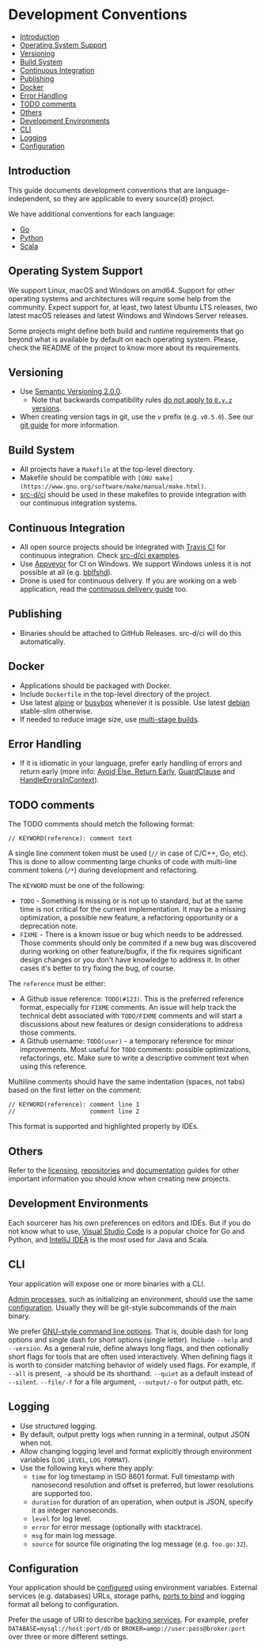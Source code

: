# Development Conventions

* [Introduction](#introduction)
* [Operating System Support](#operating-system-support)
* [Versioning](#versioning)
* [Build System](#build-system)
* [Continuous Integration](#continuous-integration)
* [Publishing](#publishing)
* [Docker](#docker)
* [Error Handling](#error-handling)
* [TODO comments](#todo-comments)
* [Others](#others)
* [Development Environments](#development-environments)
* [CLI](#cli)
* [Logging](#logging)
* [Configuration](#configuration)

## Introduction

This guide documents development conventions that are language-independent, so they are applicable to every source{d} project.

We have additional conventions for each language:

* [Go](conventions/go.md)
* [Python](conventions/python.md)
* [Scala](conventions/scala.md)

## Operating System Support

We support Linux, macOS and Windows on amd64. Support for other operating systems and architectures will require some help from the community. Expect support for, at least, two latest Ubuntu LTS releases, two latest macOS releases and latest Windows and Windows Server releases.

Some projects might define both build and runtime requirements that go beyond what is available by default on each operating system. Please, check the README of the project to know more about its requirements.

## Versioning

* Use [Semantic Versioning 2.0.0](https://semver.org/spec/v2.0.0.html).
  * Note that backwards compatibility rules [do not apply to `0.y.z` versions](https://semver.org/#spec-item-4).
* When creating version tags in git, use the `v` prefix (e.g. `v0.5.0`). See our [git guide](git-flow.md) for more information.

## Build System

* All projects have a `Makefile` at the top-level directory.
* Makefile should be compatible with `[GNU make](https://www.gnu.org/software/make/manual/make.html)`.
* [src-d/ci](https://github.com/src-d/ci) should be used in these makefiles to provide integration with our continuous integration systems.

## Continuous Integration

* All open source projects should be integrated with [Travis CI](https://travis-ci.org/) for continuous integration. Check [src-d/ci examples](https://github.com/src-d/ci/tree/master/examples).
* Use [Appveyor](https://www.appveyor.com/) for CI on Windows. We support Windows unless it is not possible at all (e.g. [bblfshd](https://github.com/bblfsh/bblfshd)).
* Drone is used for continuous delivery. If you are working on a web application, read the [continuous delivery guide](continuous-delivery.md) too.

## Publishing

* Binaries should be attached to GitHub Releases. src-d/ci will do this automatically.

## Docker

* Applications should be packaged with Docker.
* Include `Dockerfile` in the top-level directory of the project.
* Use latest [alpine](https://hub.docker.com/_/alpine/) or [busybox](https://hub.docker.com/_/busybox/) whenever it is possible. Use latest [debian](https://hub.docker.com/_/debian/) stable-slim otherwise.
* If needed to reduce image size, use [multi-stage builds](https://docs.docker.com/develop/develop-images/multistage-build/).

## Error Handling

* If it is idiomatic in your language, prefer early handling of errors and return early (more info: [Avoid Else, Return Early](http://blog.timoxley.com/post/47041269194/avoid-else-return-early), [GuardClause](http://wiki.c2.com/?GuardClause) and [HandleErrorsInContext](http://wiki.c2.com/?HandleErrorsInContext)).

## TODO comments

The TODO comments should metch the following format:

```
// KEYWORD(reference): comment text
```

A single line comment token must be used (`//` in case of C/C++, Go, etc). This is done to allow commenting large chunks of code with multi-line comment tokens (`/*`) during development and refactoring.

The `KEYWORD` must be one of the following:

- `TODO` - Something is missing or is not up to standard, but at the same time is not critical for the current implementation. It may be a missing optimization, a possible new feature, a refactoring opportunity or a deprecation note.
- `FIXME` - There is a known issue or bug which needs to be addressed. Those comments should only be commited if a new bug was discovered during working on other feature/bugfix, if the fix requires significant design changes or you don't have knowledge to address it. In other cases it's better to try fixing the bug, of course.

The `reference` must be either:

- A Github issue reference: `TODO(#123)`. This is the preferred reference format, especially for `FIXME` comments. An issue will help track the technical debt associated with `TODO/FIXME` comments and will start a discussions about new features or design considerations to address those comments.
- A Github username: `TODO(user)` - a temporary reference for minor improvements. Most useful for `TODO` comments: possible optimizations, refactorings, etc. Make sure to write a descriptive comment text when using this reference.

Multiline comments should have the same indentation (spaces, not tabs) based on the first letter on the comment:

```
// KEYWORD(reference): comment line 1
//                     comment line 2
```

This format is supported and highlighted properly by IDEs.

## Others

Refer to the [licensing](licensing.md), [repositories](repositories.md) and [documentation](documentation.md) guides for other important information you should know when creating new projects.

## Development Environments

Each sourcerer has his own preferences on editors and IDEs. But if you do not know what to use, [Visual Studio Code](https://code.visualstudio.com/) is a popular choice for Go and Python, and [IntelliJ IDEA](https://www.jetbrains.com/idea/) is the most used for Java and Scala.

## CLI

Your application will expose one or more binaries with a CLI.

[Admin processes](https://12factor.net/admin-processes), such as initializing an environment, should use the same [configuration](#configuration). Usually they will be git-style subcommands of the main binary.

We prefer [GNU-style command line options](http://www.catb.org/esr/writings/taoup/html/ch10s05.html).
That is, double dash for long options and single dash for short options (single letter). Include `--help` and `--version`. As a general rule, define always long flags, and then optionally short flags for tools that are often used interactively. When defining flags it is worth to consider matching behavior of widely used flags. For example, if `--all` is present, `-a` should be its shorthand. `--quiet` as a default instead of `--silent`. `--file/-f` for a file argument, `--output/-o` for output path, etc.

## Logging

* Use structured logging.
* By default, output pretty logs when running in a terminal, output JSON when not.
* Allow changing logging level and format explicitly through environment variables (`LOG_LEVEL`, `LOG_FORMAT`).
* Use the following keys where they apply:
  * `time` for log timestamp in ISO 8601 format. Full timestamp with nanosecond resolution and offset is preferred, but lower resolutions are supported too.
  * `duration` for duration of an operation, when output is JSON, specify it as integer nanoseconds.
  * `level` for log level.
  * `error` for error message (optionally with stacktrace).
  * `msg` for main log message.
  * `source` for source file originating the log message (e.g. `foo.go:32`).

## Configuration

Your application should be [configured](https://12factor.net/config) using environment variables. External services (e.g. databases) URLs, storage paths, [ports to bind](https://12factor.net/port-binding) and logging format all belong to configuration.

Prefer the usage of URI to describe [backing services](https://12factor.net/backing-services). For example, prefer `DATABASE=mysql://host:port/db` or `BROKER=amqp://user:pass@broker:port` over three or more different settings.
